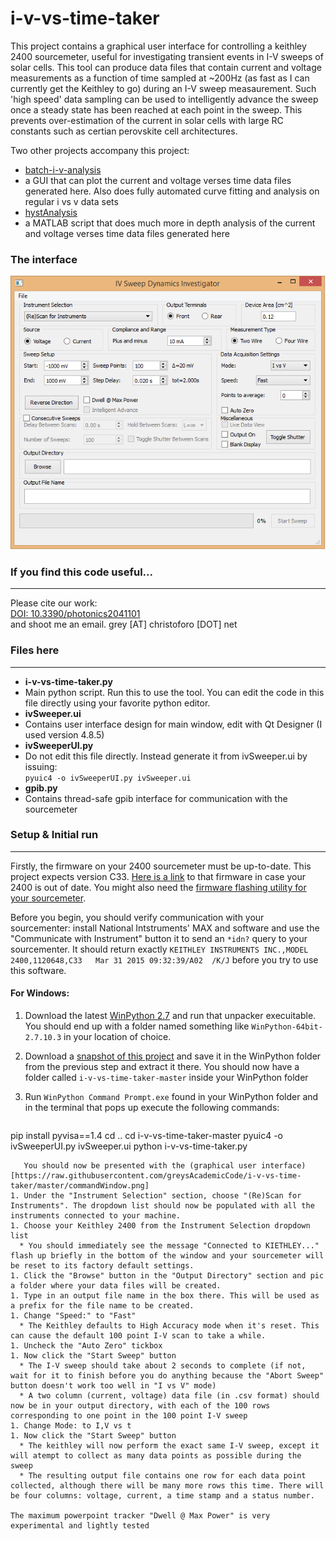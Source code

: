 i-v-vs-time-taker
=================

This project contains a graphical user interface for controlling a keithley 2400 sourcemeter, useful for investigating transient events in I-V sweeps of solar cells. This tool can produce data files that contain current and voltage measurements as a function of time sampled at ~200Hz (as fast as I can currently get the Keithley to go) during an I-V sweep measaurement. Such 'high speed' data sampling can be used to intelligently advance the sweep once a steady state has been reached at each point in the sweep. This prevents over-estimation of the current in solar cells with large RC constants such as certian perovskite cell architectures.

Two other projects accompany this project:
- [batch-i-v-analysis](https://github.com/greysAcademicCode/batch-iv-analysis)
 - a GUI that can plot the current and voltage verses time data files generated here. Also does fully automated curve fitting and analysis on regular i vs v data sets
- [hystAnalysis](https://github.com/greysAcademicCode/hystAnalysis)
 - a MATLAB script that does much more in depth analysis of the current and voltage verses time data files generated here

### The interface
![interface](https://raw.githubusercontent.com/greysAcademicCode/i-v-vs-time-taker/master/commandWindow.png)

### If you find this code useful...
---
Please cite our work:  
[DOI: 10.3390/photonics2041101](http://www.mdpi.com/2304-6732/2/4/1101/htm)  
and shoot me an email. grey [AT] christoforo [DOT] net

### Files here
---
- **i-v-vs-time-taker.py**
 - Main python script. Run this to use the tool. You can edit the code in this file directly using your favorite python editor.
- **ivSweeper.ui**
 - Contains user interface design for main window, edit with Qt Designer (I used version 4.8.5)
- **ivSweeperUI.py**
 - Do not edit this file directly. Instead generate it from ivSweeper.ui by issuing:  
`pyuic4 -o ivSweeperUI.py ivSweeper.ui`
- **gpib.py**
 - Contains thread-safe gpib interface for communication with the sourcemeter

###  Setup & Initial run
---
Firstly, the firmware on your 2400 sourcemeter must be up-to-date. This project expects version C33. [Here is a link](http://www.tek.com/source-measure-units/2400-software/2400-series-firmware-revision-c33) to that firmware in case your 2400 is out of date. You might also need the [firmware flashing utility for your sourcemeter](http://www.tek.com/software/FLASH-WIZARD/C12). 

Before you begin, you should verify communication with your sourcementer: install National Intstruments' MAX and software and use the "Communicate with Instrument" button it to send an `*idn?` query to your sourcementer. It should return exactly `KEITHLEY INSTRUMENTS INC.,MODEL 2400,1120648,C33   Mar 31 2015 09:32:39/A02  /K/J` before you try to use this software.

#### For Windows:  

1. Download the latest [WinPython 2.7](http://winpython.github.io/#releases) and run that unpacker execuitable. You should end up with a folder named something like `WinPython-64bit-2.7.10.3` in your location of choice. 
1. Download a [snapshot of this project](https://github.com/greysAcademicCode/i-v-vs-time-taker/archive/master.zip) and save it in the WinPython folder from the previous step and extract it there. You should now have a folder called `i-v-vs-time-taker-master` inside your WinPython folder  
1. Run `WinPython Command Prompt.exe` found in your WinPython folder and in the terminal that pops up execute the following commands: 


   ```bash
pip install pyvisa==1.4
cd ..
cd i-v-vs-time-taker-master
pyuic4 -o ivSweeperUI.py ivSweeper.ui
python i-v-vs-time-taker.py
```
   You should now be presented with the (graphical user interface)[https://raw.githubusercontent.com/greysAcademicCode/i-v-vs-time-taker/master/commandWindow.png]
1. Under the "Instrument Selection" section, choose "(Re)Scan for Instruments". The dropdown list should now be populated with all the instruments connected to your machine.
1. Choose your Keithley 2400 from the Instrument Selection dropdown list
  * You should immediately see the message "Connected to KIETHLEY..." flash up briefly in the bottom of the window and your sourcemeter will be reset to its factory default settings.
1. Click the "Browse" button in the "Output Directory" section and pic a folder where your data files will be created.
1. Type in an output file name in the box there. This will be used as a prefix for the file name to be created.
1. Change "Speed:" to "Fast"
  * The Keithley defaults to High Accuracy mode when it's reset. This can cause the default 100 point I-V scan to take a while.
1. Uncheck the "Auto Zero" tickbox
1. Now click the "Start Sweep" button
  * The I-V sweep should take about 2 seconds to complete (if not, wait for it to finish before you do anything because the "Abort Sweep" button doesn't work too well in "I vs V" mode)
  * A two column (current, voltage) data file (in .csv format) should now be in your output directory, with each of the 100 rows corresponding to one point in the 100 point I-V sweep
1. Change Mode: to I,V vs t
1. Now click the "Start Sweep" button
  * The keithley will now perform the exact same I-V sweep, except it will atempt to collect as many data points as possible during the sweep
  * The resulting output file contains one row for each data point collected, although there will be many more rows this time. There will be four columns: voltage, current, a time stamp and a status number.

The maximum powerpoint tracker "Dwell @ Max Power" is very experimental and lightly tested
